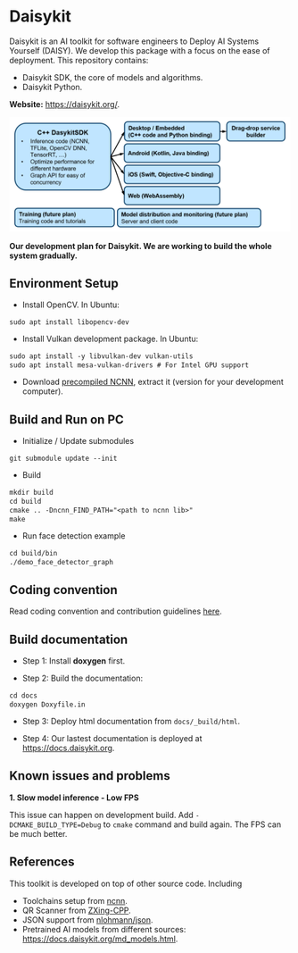 # Daisykit

Daisykit is an AI toolkit for software engineers to Deploy AI Systems Yourself (DAISY). We develop this package with a focus on the ease of deployment. This repository contains:

- Daisykit SDK, the core of models and algorithms.
- Daisykit Python.

**Website:** <https://daisykit.org/>.

![DaisyKit Architecture](docs/images/daisykit-architecture.png)

**Our development plan for Daisykit. We are working to build the whole system gradually.**

## Environment Setup

- Install OpenCV. In Ubuntu:

```
sudo apt install libopencv-dev
```

- Install Vulkan development package. In Ubuntu:

```
sudo apt install -y libvulkan-dev vulkan-utils
sudo apt install mesa-vulkan-drivers # For Intel GPU support
```

- Download [precompiled NCNN](https://github.com/Tencent/ncnn/releases), extract it (version for your development computer).

## Build and Run on PC

- Initialize / Update submodules

```
git submodule update --init
```

- Build

```
mkdir build
cd build
cmake .. -Dncnn_FIND_PATH="<path to ncnn lib>"
make
```

- Run face detection example

```
cd build/bin
./demo_face_detector_graph
```

## Coding convention

Read coding convention and contribution guidelines [here](https://docs.daisykit.org/md_contribution.html).

## Build documentation

- Step 1: Install **doxygen** first.

- Step 2: Build the documentation:

```
cd docs
doxygen Doxyfile.in
```

- Step 3: Deploy html documentation from `docs/_build/html`.

- Step 4: Our lastest documentation is deployed at <https://docs.daisykit.org>.

## Known issues and problems

**1. Slow model inference - Low FPS**

This issue can happen on development build. Add `-DCMAKE_BUILD_TYPE=Debug` to `cmake` command and build again. The FPS can be much better.

## References

This toolkit is developed on top of other source code. Including

- Toolchains setup from [ncnn](https://github.com/Tencent/ncnn).
- QR Scanner from [ZXing-CPP](https://github.com/nu-book/zxing-cpp).
- JSON support from [nlohmann/json](https://github.com/nlohmann/json).
- Pretrained AI models from different sources: <https://docs.daisykit.org/md_models.html>.
